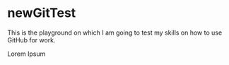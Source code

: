 # newGitTest

This is the playground on which I am going to test my skills on how to use GitHub for work. 

Lorem Ipsum